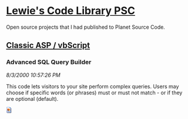 # [Lewie's Code Library PSC](../../README.md)

Open source projects that I had published to Planet Source Code.

## [Classic ASP / vbScript](../README.md)

### Advanced SQL Query Builder

*8/3/2000 10:57:26 PM*

This code lets visitors to your site perform complex queries. Users may choose if specific words (or phrases) must or must not match - or if they are optional (default).

![Screenshot of Advanced SQL Query Builder](/screenshot.gif)



